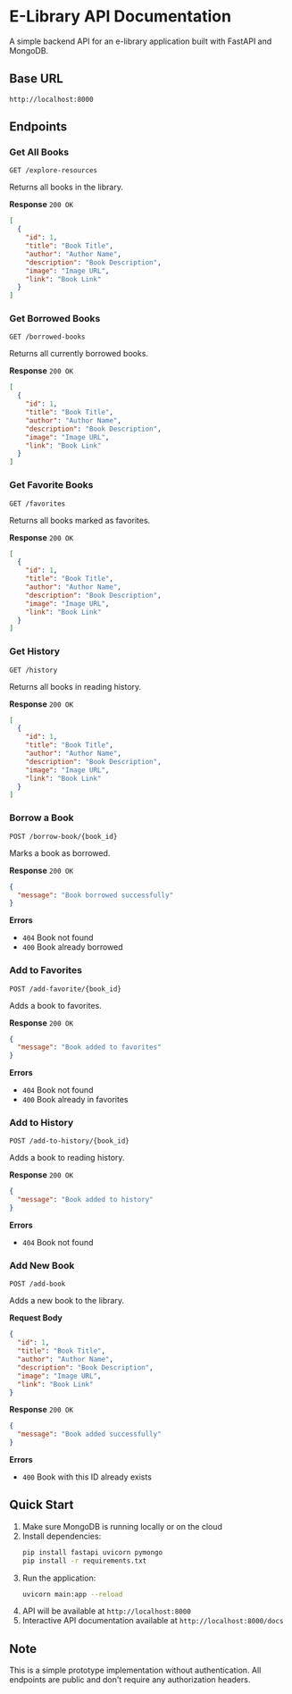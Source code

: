 # E-Library API Documentation

A simple backend API for an e-library application built with FastAPI and MongoDB.

## Base URL
```
http://localhost:8000
```

## Endpoints

### Get All Books
```http
GET /explore-resources
```
Returns all books in the library.

**Response** `200 OK`
```json
[
  {
    "id": 1,
    "title": "Book Title",
    "author": "Author Name",
    "description": "Book Description",
    "image": "Image URL",
    "link": "Book Link"
  }
]
```

### Get Borrowed Books
```http
GET /borrowed-books
```
Returns all currently borrowed books.

**Response** `200 OK`
```json
[
  {
    "id": 1,
    "title": "Book Title",
    "author": "Author Name",
    "description": "Book Description",
    "image": "Image URL",
    "link": "Book Link"
  }
]
```

### Get Favorite Books
```http
GET /favorites
```
Returns all books marked as favorites.

**Response** `200 OK`
```json
[
  {
    "id": 1,
    "title": "Book Title",
    "author": "Author Name",
    "description": "Book Description",
    "image": "Image URL",
    "link": "Book Link"
  }
]
```

### Get History
```http
GET /history
```
Returns all books in reading history.

**Response** `200 OK`
```json
[
  {
    "id": 1,
    "title": "Book Title",
    "author": "Author Name",
    "description": "Book Description",
    "image": "Image URL",
    "link": "Book Link"
  }
]
```

### Borrow a Book
```http
POST /borrow-book/{book_id}
```
Marks a book as borrowed.

**Response** `200 OK`
```json
{
  "message": "Book borrowed successfully"
}
```

**Errors**
- `404` Book not found
- `400` Book already borrowed

### Add to Favorites
```http
POST /add-favorite/{book_id}
```
Adds a book to favorites.

**Response** `200 OK`
```json
{
  "message": "Book added to favorites"
}
```

**Errors**
- `404` Book not found
- `400` Book already in favorites

### Add to History
```http
POST /add-to-history/{book_id}
```
Adds a book to reading history.

**Response** `200 OK`
```json
{
  "message": "Book added to history"
}
```

**Errors**
- `404` Book not found

### Add New Book
```http
POST /add-book
```
Adds a new book to the library.

**Request Body**
```json
{
  "id": 1,
  "title": "Book Title",
  "author": "Author Name",
  "description": "Book Description",
  "image": "Image URL",
  "link": "Book Link"
}
```

**Response** `200 OK`
```json
{
  "message": "Book added successfully"
}
```

**Errors**
- `400` Book with this ID already exists

## Quick Start

1. Make sure MongoDB is running locally or on the cloud
2. Install dependencies:
   ```bash
   pip install fastapi uvicorn pymongo
   pip install -r requirements.txt
   ```
3. Run the application:
   ```bash
   uvicorn main:app --reload
   ```
4. API will be available at `http://localhost:8000`
5. Interactive API documentation available at `http://localhost:8000/docs`

## Note
This is a simple prototype implementation without authentication. All endpoints are public and don't require any authorization headers.
